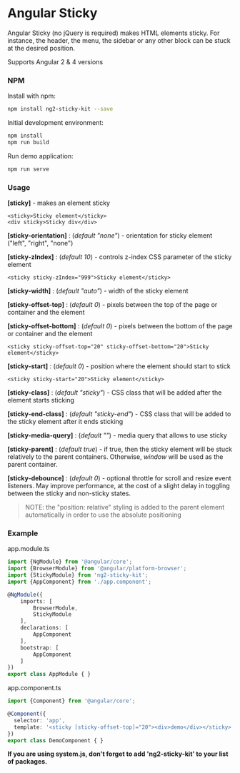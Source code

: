 Angular Sticky
==============

Angular Sticky (no jQuery is required) makes HTML elements sticky. For instance, the header, the menu, the sidebar or any other block can be stuck at the desired position.

Supports Angular 2 & 4 versions

### NPM

Install with npm:

```bash
npm install ng2-sticky-kit --save
```

Initial development environment:

```bash
npm install
npm run build
```

Run demo application:

```bash
npm run serve
```

### Usage

**[sticky]** - makes an element sticky

    <sticky>Sticky element</sticky>
    <div sticky>Sticky div</div>
    
**[sticky-orientation]** : (_default "none"_) - orientation for sticky element ("left", "right", "none")

**[sticky-zIndex]** : (_default 10_) - controls z-index CSS parameter of the sticky element

    <sticky sticky-zIndex="999">Sticky element</sticky>
    
**[sticky-width]** : (_default "auto"_) - width of the sticky element

**[sticky-offset-top]** : (_default 0_) - pixels between the top of the page or container and the element

**[sticky-offset-bottom]** : (_default 0_) - pixels between the bottom of the page or container and the element

    <sticky sticky-offset-top="20" sticky-offset-bottom="20">Sticky element</sticky>
    
**[sticky-start]** : (_default 0_) - position where the element should start to stick

    <sticky sticky-start="20">Sticky element</sticky>
    
**[sticky-class]** : (_default "sticky"_) - CSS class that will be added after the element starts sticking
   
**[sticky-end-class]** : (_default "sticky-end"_) - CSS class that will be added to the sticky element after it ends sticking

**[sticky-media-query]** : (_default ""_) - media query that allows to use sticky

**[sticky-parent]** : (_default true_) - if true, then the sticky element will be stuck relatively to the parent containers. Otherwise, _window_ will be used as the parent container. 

**[sticky-debounce]** : (_default 0_) - optional throttle for scroll and resize event listeners. May improve performance, at the cost of a slight delay in toggling between the sticky and non-sticky states.

> NOTE: the "position: relative" styling is added to the parent element automatically in order to use the absolute positioning

### Example

app.module.ts
```typescript
import {NgModule} from '@angular/core';
import {BrowserModule} from '@angular/platform-browser';
import {StickyModule} from 'ng2-sticky-kit';
import {AppComponent} from './app.component';

@NgModule({
    imports: [
        BrowserModule,
        StickyModule
    ],
    declarations: [
        AppComponent
    ],
    bootstrap: [
        AppComponent
    ]
})
export class AppModule { }
```

app.component.ts
```typescript
import {Component} from '@angular/core';

@Component({
  selector: 'app',
  template: '<sticky [sticky-offset-top]="20"><div>demo</div></sticky>',
})
export class DemoComponent { }
```

**If you are using system.js, don't forget to add 'ng2-sticky-kit' to your list of packages.**
